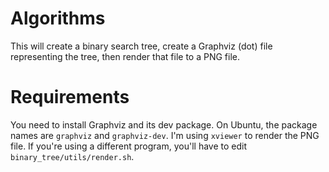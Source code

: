 # Algorithms

This will create a binary search tree, create a Graphviz (dot) file representing the tree, then render that file to a PNG file.

# Requirements

You need to install Graphviz and its dev package. On Ubuntu, the package names are `graphviz` and `graphviz-dev`. I'm using `xviewer` to render the PNG file. If you're using a different program, you'll have to edit `binary_tree/utils/render.sh`.
